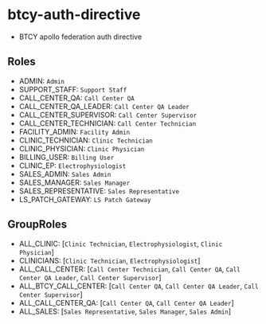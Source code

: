 # btcy-auth-directive

- BTCY apollo federation auth directive

## Roles

- ADMIN: `Admin`
- SUPPORT_STAFF: `Support Staff`
- CALL_CENTER_QA: `Call Center QA`
- CALL_CENTER_QA_LEADER: `Call Center QA Leader`
- CALL_CENTER_SUPERVISOR: `Call Center Supervisor`
- CALL_CENTER_TECHNICIAN: `Call Center Technician`
- FACILITY_ADMIN: `Facility Admin`
- CLINIC_TECHNICIAN: `Clinic Technician`
- CLINIC_PHYSICIAN: `Clinic Physician`
- BILLING_USER: `Billing User`
- CLINIC_EP: `Electrophysiologist`
- SALES_ADMIN: `Sales Admin`
- SALES_MANAGER: `Sales Manager`
- SALES_REPRESENTATIVE: `Sales Representative`
- LS_PATCH_GATEWAY: `LS Patch Gateway`

## GroupRoles

- ALL_CLINIC: [`Clinic Technician`, `Electrophysiologist`, `Clinic Physician`]
- CLINICIANS: [`Clinic Technician`, `Electrophysiologist`]
- ALL_CALL_CENTER: [`Call Center Technician`, `Call Center QA`, `Call Center QA Leader`, `Call Center Supervisor`]
- ALL_BTCY_CALL_CENTER: [`Call Center QA`, `Call Center QA Leader`, `Call Center Supervisor`]
- ALL_CALL_CENTER_QA: [`Call Center QA`, `Call Center QA Leader`]
- ALL_SALES: [`Sales Representative`, `Sales Manager`, `Sales Admin`]
